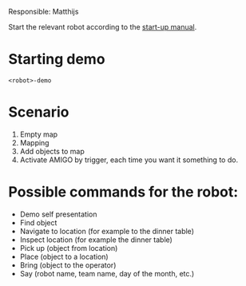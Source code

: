 Responsible: Matthijs

Start the relevant robot according to the [start-up manual](https://github.com/tue-robotics/tue-robotics.github.io/wiki/Starting-the-robots).

# Starting demo

    <robot>-demo

# Scenario

1. Empty map
2. Mapping
3. Add objects to map
4. Activate AMIGO by trigger, each time you want it something to do.

# Possible commands for the robot:

- Demo self presentation
- Find object
- Navigate to location (for example to the dinner table)
- Inspect location (for example the dinner table)
- Pick up (object from location)
- Place (object to a location)
- Bring (object to the operator)
- Say (robot name, team name, day of the month, etc.)
